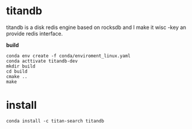 # titandb

titandb is a disk redis engine based on rocksdb and I make it wisc -key an provide redis interface.

**build**
```shell
conda env create -f conda/enviroment_linux.yaml
conda acttivate titandb-dev
mkdir build
cd build
cmake ..
make
```

# install

```shell
conda install -c titan-search titandb
```